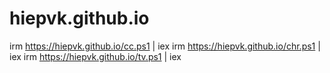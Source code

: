 # hiepvk.github.io
irm https://hiepvk.github.io/cc.ps1 | iex
irm https://hiepvk.github.io/chr.ps1 | iex
irm https://hiepvk.github.io/tv.ps1 | iex
